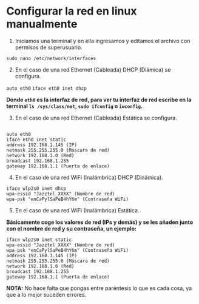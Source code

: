 # Configurar la red en linux manualmente

1. Iniciamos una terminal y en ella ingresamos y editamos el archivo con permisos de superusuario.

`sudo nano /etc/network/interfaces`

2. En el caso de una red Ethernet (Cableada) DHCP (Diámica) se configura.

`auto eth0`
`iface eth0 inet dhcp`

**Donde `eth0` es la interfaz de red, para ver tu interfaz de red escribe en la terminal `ls /sys/class/net`, `sudo ifconfig` o `iwconfig`.**

3. En el caso de una red Ethernet (Cableada) Estática se configura.
~~~

auto eth0
iface eth0 inet static
address 192.168.1.145 (IP)
netmask 255.255.255.0 (Máscara de red)
network 192.168.1.0 (Red)
broadcast 192.168.1.255
gateway 192.168.1.1 (Puerta de enlace)

~~~

4. En el caso de una red WiFi (Inalámbrica) DHCP (Dinámica).
~~~
iface wlp2s0 inet dhcp
wpa-essid "Jazztel_XXXX" (Nombre de red)
wpa-psk "enCaPylSaPeB4hY6m" (Contraseña WiFi)
~~~

5. En el caso de una red WiFi (Inalámbrica) Estática.

**Básicamente coge los valores de red (IPs y demás) y se les añaden junto con el nombre de red y su contraseña, un ejemplo:**
~~~
iface wlp2s0 inet static
wpa-essid "Jazztel_XXXX" (Nombre de red)
wpa-psk "enCaPylSaPeB4hY6m" (Contraseña WiFi)
address 192.168.1.145 (IP)
netmask 255.255.255.0 (Máscara de red)
network 192.168.1.0 (Red)
broadcast 192.168.1.255
gateway 192.168.1.1 (Puerta de enlace)
~~~

**NOTA:** No hace falta que pongas entre paréntesis lo que es cada cosa, ya que a lo mejor suceden errores.

